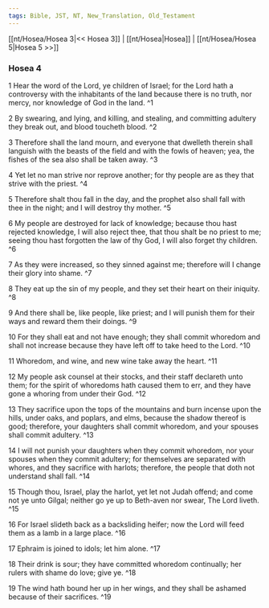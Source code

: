 ```yaml
---
tags: Bible, JST, NT, New_Translation, Old_Testament
---
```


[[nt/Hosea/Hosea 3|<< Hosea 3]] | [[nt/Hosea|Hosea]] | [[nt/Hosea/Hosea 5|Hosea 5 >>]]

### Hosea 4

1 Hear the word of the Lord, ye children of Israel; for the Lord hath a controversy with the inhabitants of the land because there is no truth, nor mercy, nor knowledge of God in the land.  ^1

2 By swearing, and lying, and killing, and stealing, and committing adultery they break out, and blood toucheth blood.  ^2

3 Therefore shall the land mourn, and everyone that dwelleth therein shall languish with the beasts of the field and with the fowls of heaven; yea, the fishes of the sea also shall be taken away.  ^3

4 Yet let no man strive nor reprove another; for thy people are as they that strive with the priest.  ^4

5 Therefore shalt thou fall in the day, and the prophet also shall fall with thee in the night; and I will destroy thy mother.  ^5

6 My people are destroyed for lack of knowledge; because thou hast rejected knowledge, I will also reject thee, that thou shalt be no priest to me; seeing thou hast forgotten the law of thy God, I will also forget thy children.  ^6

7 As they were increased, so they sinned against me; therefore will I change their glory into shame.  ^7

8 They eat up the sin of my people, and they set their heart on their iniquity.  ^8

9 And there shall be, like people, like priest; and I will punish them for their ways and reward them their doings.  ^9

10 For they shall eat and not have enough; they shall commit whoredom and shall not increase because they have left off to take heed to the Lord.  ^10

11 Whoredom, and wine, and new wine take away the heart.  ^11

12 My people ask counsel at their stocks, and their staff declareth unto them; for the spirit of whoredoms hath caused them to err, and they have gone a whoring from under their God.  ^12

13 They sacrifice upon the tops of the mountains and burn incense upon the hills, under oaks, and poplars, and elms, because the shadow thereof is good; therefore, your daughters shall commit whoredom, and your spouses shall commit adultery.  ^13

14 I will not punish your daughters when they commit whoredom, nor your spouses when they commit adultery; for themselves are separated with whores, and they sacrifice with harlots; therefore, the people that doth not understand shall fall.  ^14

15 Though thou, Israel, play the harlot, yet let not Judah offend; and come not ye unto Gilgal; neither go ye up to Beth-aven nor swear, The Lord liveth.  ^15

16 For Israel slideth back as a backsliding heifer; now the Lord will feed them as a lamb in a large place.  ^16

17 Ephraim is joined to idols; let him alone.  ^17

18 Their drink is sour; they have committed whoredom continually; her rulers with shame do love; give ye.  ^18

19 The wind hath bound her up in her wings, and they shall be ashamed because of their sacrifices.  ^19

 
